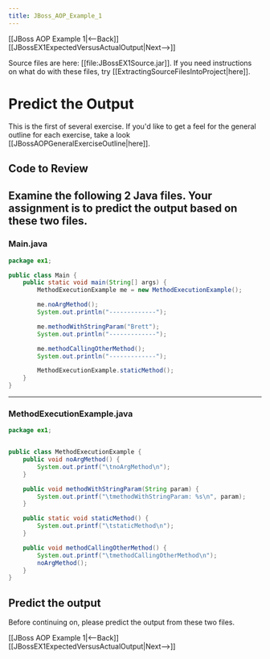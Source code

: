 ```yaml
---
title: JBoss_AOP_Example_1
---
```

[[JBoss AOP Example 1|<--Back]] [[JBossEX1ExpectedVersusActualOutput|Next-->]]

Source files are here: [[file:JBossEX1Source.jar]]. If you need instructions on what do with these files, try [[ExtractingSourceFilesIntoProject|here]].

# Predict the Output
This is the first of several exercise. If you'd like to get a feel for the general outline for each exercise, take a look [[JBossAOPGeneralExerciseOutline|here]].

## Code to Review
Examine the following 2 Java files. Your assignment is to predict the output based on these two files.
----
### Main.java
```java
package ex1;

public class Main {
	public static void main(String[] args) {
		MethodExecutionExample me = new MethodExecutionExample();

		me.noArgMethod();
		System.out.println("-------------");

		me.methodWithStringParam("Brett");
		System.out.println("-------------");

		me.methodCallingOtherMethod();
		System.out.println("-------------");

		MethodExecutionExample.staticMethod();
	}
}
```
----
### MethodExecutionExample.java
```java
package ex1;


public class MethodExecutionExample {
	public void noArgMethod() {
		System.out.printf("\tnoArgMethod\n");
	}

	public void methodWithStringParam(String param) {
		System.out.printf("\tmethodWithStringParam: %s\n", param);
	}

	public static void staticMethod() {
		System.out.printf("\tstaticMethod\n");
	}

	public void methodCallingOtherMethod() {
		System.out.printf("\tmethodCallingOtherMethod\n");
		noArgMethod();
	}
}
```

## Predict the output
Before continuing on, please predict the output from these two files.

[[JBoss AOP Example 1|<--Back]] [[JBossEX1ExpectedVersusActualOutput|Next-->]]